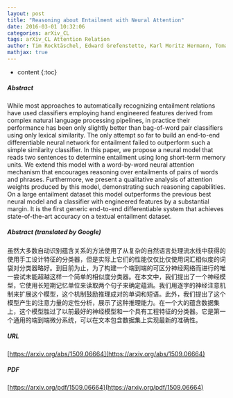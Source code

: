 ```yaml
---
layout: post
title: "Reasoning about Entailment with Neural Attention"
date: 2016-03-01 10:32:06
categories: arXiv_CL
tags: arXiv_CL Attention Relation
author: Tim Rocktäschel, Edward Grefenstette, Karl Moritz Hermann, Tomáš Kočiský, Phil Blunsom
mathjax: true
---
```


* content
{:toc}

##### Abstract
While most approaches to automatically recognizing entailment relations have used classifiers employing hand engineered features derived from complex natural language processing pipelines, in practice their performance has been only slightly better than bag-of-word pair classifiers using only lexical similarity. The only attempt so far to build an end-to-end differentiable neural network for entailment failed to outperform such a simple similarity classifier. In this paper, we propose a neural model that reads two sentences to determine entailment using long short-term memory units. We extend this model with a word-by-word neural attention mechanism that encourages reasoning over entailments of pairs of words and phrases. Furthermore, we present a qualitative analysis of attention weights produced by this model, demonstrating such reasoning capabilities. On a large entailment dataset this model outperforms the previous best neural model and a classifier with engineered features by a substantial margin. It is the first generic end-to-end differentiable system that achieves state-of-the-art accuracy on a textual entailment dataset.

##### Abstract (translated by Google)
虽然大多数自动识别蕴含关系的方法使用了从复杂的自然语言处理流水线中获得的使用手工设计特征的分类器，但是实际上它们的性能仅仅比仅使用词汇相似度的词袋对分类器略好。到目前为止，为了构建一个端到端的可区分神经网络而进行的唯一尝试未能超越这样一个简单的相似度分类器。在本文中，我们提出了一个神经模型，它使用长短期记忆单位来读取两个句子来确定蕴涵。我们用逐字的神经注意机制来扩展这个模型，这个机制鼓励推理成对的单词和短语。此外，我们提出了这个模型产生的注意力量的定性分析，展示了这种推理能力。在一个大的蕴含数据集上，这个模型胜过了以前最好的神经模型和一个具有工程特征的分类器。它是第一个通用的端到端微分系统，可以在文本包含数据集上实现最新的准确性。

##### URL
[https://arxiv.org/abs/1509.06664](https://arxiv.org/abs/1509.06664)

##### PDF
[https://arxiv.org/pdf/1509.06664](https://arxiv.org/pdf/1509.06664)

